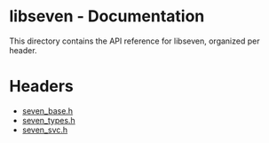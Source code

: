 # libseven - Documentation

This directory contains the API reference for libseven, organized per header.

# Headers

- [seven\_base.h](./base.md)
- [seven\_types.h](./types.md)
- [seven\_svc.h](./svc.md)
